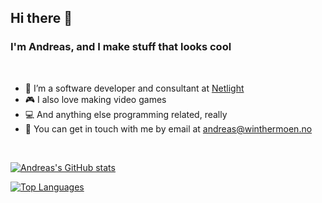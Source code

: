 ## Hi there 👋

### I'm Andreas, and I make stuff that looks cool

</br>

- 🔭 I’m a software developer and consultant at <a href="https://www.netlight.com/" target="_blank">Netlight</a>
- 🎮 I also love making video games
- 💻 And anything else programming related, really
- 💬 You can get in touch with me by email at <a href="mailto:andreas@winthermoen.no">andreas@winthermoen.no</a>

<br />

[![Andreas's GitHub stats](https://github-readme-stats-sigma-five.vercel.app/api?username=andreaswinthermoen&count_private=true&show_icons=true&theme=gruvbox)](https://github.com/anuraghazra/github-readme-stats)

[![Top Languages](https://github-readme-stats-sigma-five.vercel.app/api/top-langs/?username=andreaswinthermoen&show_icons=true&theme=gruvbox&langs_count=8&hide=elixir&layout=compact)](https://github.com/anuraghazra/github-readme-stats)
